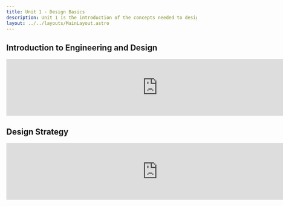 ```yaml
---
title: Unit 1 - Design Basics
description: Unit 1 is the introduction of the concepts needed to design fully functional robots including the engineering design process and crucial strategies
layout: ../../layouts/MainLayout.astro
---
```


## Introduction to Engineering and Design

<iframe src="https://docs.google.com/presentation/d/1JI5g5Cr-JpKM0W2Vrmhd0CRD6z1BGb2NsPDy6lOuvvo/embed" frameborder="0" width="800"></iframe>





## Design Strategy

<iframe src="https://docs.google.com/presentation/d/1epslwzYfBgVUUtxpIi7_ZWjVF2WyXxeTGptT5dGnXhE/embed" frameborder="0" width="800"></iframe>


